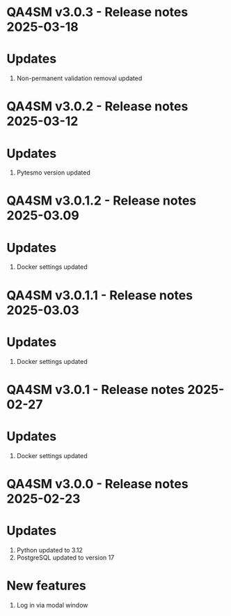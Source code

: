 QA4SM v3.0.3 - Release notes 2025-03-18
=======================================================
# Updates
1. Non-permanent validation removal updated

QA4SM v3.0.2 - Release notes 2025-03-12
=======================================================
# Updates
1. Pytesmo version updated

QA4SM v3.0.1.2 - Release notes 2025-03.09
=======================================================
# Updates
1. Docker settings updated

QA4SM v3.0.1.1 - Release notes 2025-03.03
=======================================================
# Updates
1. Docker settings updated

QA4SM v3.0.1 - Release notes 2025-02-27
=======================================================
# Updates
1. Docker settings updated

QA4SM v3.0.0 - Release notes 2025-02-23
=======================================================

# Updates
1. Python updated to 3.12
2. PostgreSQL updated to version 17

# New features
1. Log in via modal window


